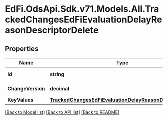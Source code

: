# EdFi.OdsApi.Sdk.v71.Models.All.TrackedChangesEdFiEvaluationDelayReasonDescriptorDelete

## Properties

Name | Type | Description | Notes
------------ | ------------- | ------------- | -------------
**Id** | **string** | Resource identifier | [optional] 
**ChangeVersion** | **decimal** | Change version | [optional] 
**KeyValues** | [**TrackedChangesEdFiEvaluationDelayReasonDescriptorKey**](TrackedChangesEdFiEvaluationDelayReasonDescriptorKey.md) |  | [optional] 

[[Back to Model list]](../../README.md#documentation-for-models) [[Back to API list]](../../README.md#documentation-for-api-endpoints) [[Back to README]](../../README.md)

